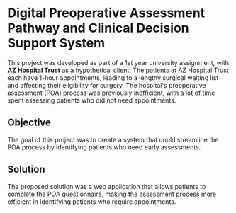 # **Digital Preoperative Assessment Pathway and Clinical Decision Support System**

This project was developed as part of a 1st year university assignment, with **AZ Hospital Trust** as a hypothetical client. The patients at AZ Hospital Trust each have 1-hour appointments, leading to a lengthy surgical waiting list and affecting their eligibility for surgery. The hospital's preoperative assessment (POA) process was previously inefficient, with a lot of time spent assessing patients who did not need appointments.

## **Objective**  
The goal of this project was to create a system that could streamline the POA process by identifying patients who need early assessments.

## **Solution**  
The proposed solution was a web application that allows patients to complete the POA questionnaire, making the assessment process more efficient in identifying patients who require appointments.
